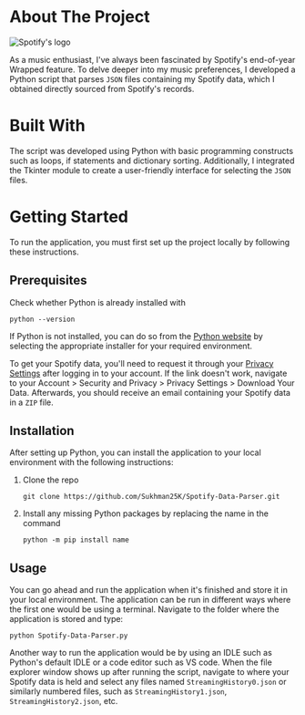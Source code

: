 # About The Project
<img src="https://github.com/Sukhman25K/Spotify-Data-Parser/blob/main/HomeScreen.png?raw=true" alt="Spotify's logo">

As a music enthusiast, I've always been fascinated by Spotify's end-of-year Wrapped feature. To delve deeper into my music preferences, I developed a Python script that parses ```JSON``` files containing my Spotify data, which I obtained directly sourced from Spotify's records.

# Built With
The script was developed using Python with basic programming constructs such as loops, if statements and dictionary sorting. Additionally, I integrated the Tkinter module to create a user-friendly interface for selecting the ```JSON``` files.

# Getting Started
To run the application, you must first set up the project locally by following these instructions.

## Prerequisites
Check whether Python is already installed with
```
python --version
```
If Python is not installed, you can do so from the [Python website](https://www.python.org/downloads) by selecting the appropriate installer for your required environment.

To get your Spotify data, you'll need to request it through your <a href="https://www.spotify.com/account/privacy/?_ga=2.64874150.884709572.1724867443-1369734665.1707232595">Privacy Settings</a> after logging in to your account. If the link doesn't work, navigate to your Account > Security and Privacy > Privacy Settings > Download Your Data. Afterwards, you should receive an email containing your Spotify data in a ```ZIP``` file.

## Installation
After setting up Python, you can install the application to your local environment with the following instructions:
1. Clone the repo
   ```
   git clone https://github.com/Sukhman25K/Spotify-Data-Parser.git
   ```
2. Install any missing Python packages by replacing the name in the command 
   ```
   python -m pip install name
   ```


## Usage
You can go ahead and run the application when it's finished and store it in your local environment. The application can be run in different ways where the first one would be using a terminal. Navigate to the folder where the application is stored and type:
```
python Spotify-Data-Parser.py
```

Another way to run the application would be by using an IDLE such as Python's default IDLE or a code editor such as VS code. When the file explorer window shows up after running the script, navigate to where your Spotify data is held and select any files named ```StreamingHistory0.json``` or similarly numbered files, such as ```StreamingHistory1.json```, ```StreamingHistory2.json```, etc.

